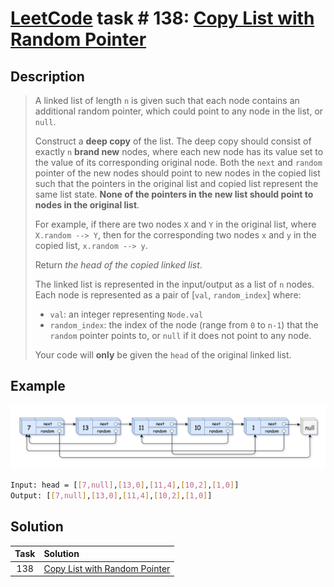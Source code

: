 # [LeetCode][leetcode] task # 138: [Copy List with Random Pointer][task]

Description
-----------

> A linked list of length `n` is given such that each node contains an additional random pointer,
> which could point to any node in the list, or `null`.
> 
> Construct a **deep copy** of the list. The deep copy should consist of exactly `n` **brand new** nodes,
> where each new node has its value set to the value of its corresponding original node.
> Both the `next` and `random` pointer of the new nodes should point to new nodes in the copied list
> such that the pointers in the original list and copied list represent the same list state.
> **None of the pointers in the new list should point to nodes in the original list**.
> 
> For example, if there are two nodes `X` and `Y` in the original list, where `X.random --> Y`,
> then for the corresponding two nodes `x` and `y` in the copied list, `x.random --> y`.
> 
> Return _the head of the copied linked list_.
> 
> The linked list is represented in the input/output as a list of `n` nodes.
> Each node is represented as a pair of [`val`, `random_index`] where:
> * `val`: an integer representing `Node.val`
> * `random_index`: the index of the node (range from `0` to `n-1`)
> that the `random` pointer points to, or `null` if it does not point to any node.
>
> Your code will **only** be given the `head` of the original linked list.

 Example
-------

![list.png](image/list.png)

```sh
Input: head = [[7,null],[13,0],[11,4],[10,2],[1,0]]
Output: [[7,null],[13,0],[11,4],[10,2],[1,0]]
```

Solution
--------

| Task | Solution                                  |
|:----:|:------------------------------------------|
| 138  | [Copy List with Random Pointer][solution] |


[leetcode]: <http://leetcode.com/>
[task]: <https://leetcode.com/problems/copy-list-with-random-pointer/>
[solution]: <https://github.com/wellaxis/witalis-jkit/blob/main/module/tasks/src/main/java/com/witalis/jkit/tasks/core/task/leetcode/h2/p138/option/Practice.java>
